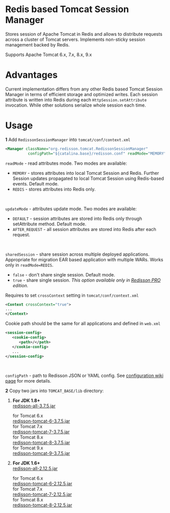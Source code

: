Redis based Tomcat Session Manager
===

Stores session of Apache Tomcat in Redis and allows to distribute requests across a cluster of Tomcat servers. Implements non-sticky session management backed by Redis.  

Supports Apache Tomcat 6.x, 7.x, 8.x, 9.x

Advantages
===

Current implementation differs from any other Redis based Tomcat Session Manager in terms of efficient storage and optimized writes. Each session attribute is written into Redis during each `HttpSession.setAttribute` invocation. While other solutions serialize whole session each time.

Usage
===

**1** Add `RedissonSessionManager` into `tomcat/conf/context.xml`
   
   ```xml
<Manager className="org.redisson.tomcat.RedissonSessionManager"
	         configPath="${catalina.base}/redisson.conf" readMode="MEMORY" updateMode="DEFAULT"/>
   ```
   `readMode` - read attributes mode. Two modes are available:
   * `MEMORY` - stores attributes into local Tomcat Session and Redis. Further Session updates propagated to local Tomcat Session using Redis-based events. Default mode.
   * `REDIS` - stores attributes into Redis only.  
   <br/>

   `updateMode` - attributes update mode. Two modes are available:
   * `DEFAULT` - session attributes are stored into Redis only through setAttribute method. Default mode.
   * `AFTER_REQUEST` - all session attributes are stored into Redis after each request.
   <br/>

   `sharedSession` - share session across multiple deployed applications. Appropriate for migration EAR based application with multiple WARs. Works only in `readMode=REDIS`.
   * `false` - don't share single session. Default mode.  
   * `true` - share single session. <i>This option available only in [Redisson PRO](http://redisson.pro) edition.</i>  
   
   Requires to set `crossContext` setting in `tomcat/conf/context.xml`
   ```xml
   <Context crossContext="true">
   ...   
   </Context>
   ```	    
   Cookie path should be the same for all applications and defined in `web.xml`
   ```xml
   <session-config>
      <cookie-config>
         <path>/</path>
      </cookie-config>
      ...
   </session-config>
   ```
   <br/>

   `configPath` - path to Redisson JSON or YAML config. See [configuration wiki page](https://github.com/redisson/redisson/wiki/2.-Configuration) for more details.


**2** Copy two jars into `TOMCAT_BASE/lib` directory:
  
1. __For JDK 1.8+__  
      [redisson-all-3.7.5.jar](https://repository.sonatype.org/service/local/artifact/maven/redirect?r=central-proxy&g=org.redisson&a=redisson-all&v=3.7.5&e=jar)
  
      for Tomcat 6.x  
      [redisson-tomcat-6-3.7.5.jar](https://repository.sonatype.org/service/local/artifact/maven/redirect?r=central-proxy&g=org.redisson&a=redisson-tomcat-6&v=3.7.5&e=jar)  
      for Tomcat 7.x  
      [redisson-tomcat-7-3.7.5.jar](https://repository.sonatype.org/service/local/artifact/maven/redirect?r=central-proxy&g=org.redisson&a=redisson-tomcat-7&v=3.7.5&e=jar)  
      for Tomcat 8.x  
      [redisson-tomcat-8-3.7.5.jar](https://repository.sonatype.org/service/local/artifact/maven/redirect?r=central-proxy&g=org.redisson&a=redisson-tomcat-8&v=3.7.5&e=jar)  
      for Tomcat 9.x  
      [redisson-tomcat-9-3.7.5.jar](https://repository.sonatype.org/service/local/artifact/maven/redirect?r=central-proxy&g=org.redisson&a=redisson-tomcat-9&v=3.7.5&e=jar)  
  
2. __For JDK 1.6+__  
      [redisson-all-2.12.5.jar](https://repository.sonatype.org/service/local/artifact/maven/redirect?r=central-proxy&g=org.redisson&a=redisson-all&v=2.12.5&e=jar)
  
      for Tomcat 6.x  
      [redisson-tomcat-6-2.12.5.jar](https://repository.sonatype.org/service/local/artifact/maven/redirect?r=central-proxy&g=org.redisson&a=redisson-tomcat-6&v=2.12.5&e=jar)  
      for Tomcat 7.x  
      [redisson-tomcat-7-2.12.5.jar](https://repository.sonatype.org/service/local/artifact/maven/redirect?r=central-proxy&g=org.redisson&a=redisson-tomcat-7&v=2.12.5&e=jar)  
      for Tomcat 8.x  
      [redisson-tomcat-8-2.12.5.jar](https://repository.sonatype.org/service/local/artifact/maven/redirect?r=central-proxy&g=org.redisson&a=redisson-tomcat-8&v=2.12.5&e=jar)  


